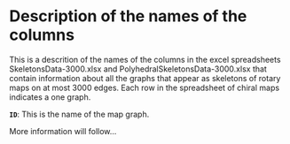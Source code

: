 # Description of the names of the columns

This is a descrition of the names of the columns in the excel spreadsheets SkeletonsData-3000.xlsx and PolyhedralSkeletonsData-3000.xlsx that contain information about all the graphs that appear as skeletons of rotary maps on at most 3000 edges. Each row in the spreadsheet of chiral maps indicates a one graph.

**``ID``**: This is the name of the map graph.

More information will follow...
